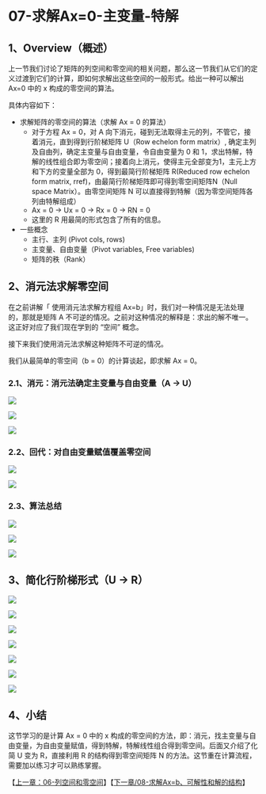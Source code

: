 # 07-求解Ax=0-主变量-特解

## 1、Overview（概述）

上一节我们讨论了矩阵的列空间和零空间的相关问题，那么这一节我们从它们的定义过渡到它们的计算，即如何求解出这些空间的一般形式。给出一种可以解出 Ax=0 中的 x 构成的零空间的算法。

具体内容如下：

* 求解矩阵的零空间的算法（求解 Ax = 0 的算法）
  * 对于方程 Ax = 0，对 A 向下消元，碰到无法取得主元的列，不管它，接着消元，直到得到行阶梯矩阵 U（Row echelon form matrix）, 确定主列及自由列，确定主变量与自由变量，令自由变量为 0 和 1，求出特解，特解的线性组合即为零空间；接着向上消元，使得主元全部变为1，主元上方和下方的变量全部为 0，得到最简行阶梯矩阵 R(Reduced row echelon form matrix, rref)，由最简行阶梯矩阵即可得到零空间矩阵N（Null space Matrix）。由零空间矩阵 N 可以直接得到特解（因为零空间矩阵各列由特解组成）
  * Ax = 0 -> Ux = 0 -> Rx = 0 -> RN = 0
  * 这里的 R 用最简的形式包含了所有的信息。
* 一些概念
  * 主行、主列  (Pivot cols, rows)
  * 主变量、自由变量（Pivot variables, Free variables)
  * 矩阵的秩（Rank）

## 2、消元法求解零空间

在之前讲解「 使用消元法求解方程组 Ax=b」时，我们对一种情况是无法处理的，那就是矩阵 A 不可逆的情况。之前对这种情况的解释是：求出的解不唯一。这正好对应了我们现在学到的 “空间” 概念。

接下来我们使用消元法求解这种矩阵不可逆的情况。

我们从最简单的零空间（b = 0）的计算谈起，即求解 Ax = 0。

### 2.1、消元：消元法确定主变量与自由变量（A -> U）

![](../images/07/LA_7_1.jpg)

![](../images/07/LA_7_2.jpg)

![](../images/07/LA_7_3.jpg)

### 2.2、回代：对自由变量赋值覆盖零空间

![](../images/07/LA_7_4.jpg)

![](../images/07/LA_7_5.jpg)

### 2.3、算法总结

![](../images/07/LA_7_15.jpg)

![](../images/07/LA_7_6.jpg)

![](../images/07/LA_7_7.jpg)

## 3、简化行阶梯形式（U -> R）

![](../images/07/LA_7_8.jpg)

![](../images/07/LA_7_9.jpg)

![](../images/07/LA_7_10.jpg)

![](../images/07/LA_7_11.jpg)

![](../images/07/LA_7_12.jpg)

![](../images/07/LA_7_13.jpg)

![](../images/07/LA_7_14.jpg)

## 4、小结

这节学习的是计算 Ax = 0 中的 x 构成的零空间的方法，即：消元，找主变量与自由变量，为自由变量赋值，得到特解，特解线性组合得到零空间。后面又介绍了化简 U 变为 R，直接利用 R 的结构得到零空间矩阵 N 的方法。这节重在计算流程，需要加以练习才可以熟练掌握。

【[上一章：06-列空间和零空间](../06-列空间和零空间/06-列空间和零空间.md)】【[下一章/08-求解Ax=b、可解性和解的结构](../08-求解Ax=b-可解性和解的结构/08-求解Ax=b-可解性和解的结构.md)】
